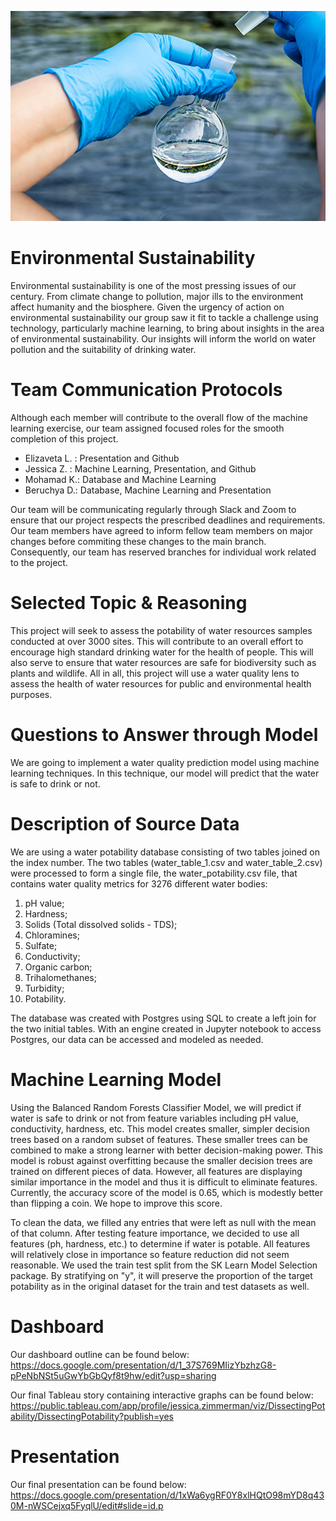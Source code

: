 ![alt text](https://github.com/jessezimm/Environmental_Sustainability/blob/main/Pictures/WaterQuality.jpg)
# Environmental Sustainability
Environmental sustainability is one of the most pressing issues of our century. From climate change to pollution, major ills to the environment affect humanity and the biosphere. Given the urgency of action on environmental sustainability our group saw it fit to tackle a challenge using technology, particularly machine learning, to bring about insights in the  area of environmental sustainability. Our insights will inform the world on water pollution and the suitability of drinking water. 

# Team Communication Protocols
Although each member will contribute to the overall flow of the machine learning exercise, our team assigned focused roles for the smooth completion of this project.

 - Elizaveta L. : Presentation and Github
 - Jessica Z. : Machine Learning, Presentation, and Github
 - Mohamad K.: Database and Machine Learning
 - Beruchya D.: Database, Machine Learning and Presentation

Our team will be communicating regularly through Slack and Zoom to ensure that our project respects the prescribed deadlines and requirements. Our team members have agreed to inform fellow team members on major changes before commiting these changes to the main branch. Consequently, our team has reserved branches for individual work related to the project.

# Selected Topic & Reasoning
This project will seek to assess the potability of water resources samples conducted at over 3000 sites. This will contribute to an overall effort to encourage high standard drinking water for the health of people. This will also serve to ensure that water resources are safe for biodiversity such as plants and wildlife. All in all, this project will use a water quality lens to assess the health of water resources for public and environmental health purposes. 

# Questions to Answer through Model

We are going to implement a water quality prediction model using machine learning techniques. In this technique, our model will predict that the water is safe to drink or not.

# Description of Source Data

We are using a water potability database consisting of two tables joined on the index number. The two tables (water_table_1.csv and water_table_2.csv) were processed to form a single file,  the water_potability.csv file, that contains water quality metrics for 3276 different water bodies:


1. pH value;
2. Hardness;
3. Solids (Total dissolved solids - TDS);
4. Chloramines;
5. Sulfate;
6. Conductivity;
7. Organic carbon;
8. Trihalomethanes;
9. Turbidity;
10. Potability.

The database was created with Postgres using SQL to create a left join for the two initial tables. With an engine created in Jupyter notebook to access Postgres, our data can be accessed and modeled as needed.  

# Machine Learning Model

Using the Balanced Random Forests Classifier Model, we will predict if water is safe to drink or not from feature variables including pH value, conductivity, hardness, etc. This model creates smaller, simpler decision trees based on a random subset of features. These smaller trees can be combined to make a strong learner with better decision-making power. This model is robust against overfitting because the smaller decision trees are trained on different pieces of data. However, all features are displaying similar importance in the model and thus it is difficult to eliminate features. Currently, the accuracy score of the model is 0.65, which is modestly better than flipping a coin. We hope to improve this score. 

To clean the data, we filled any entries that were left as null with the mean of that column. After testing feature importance, we decided to use all features (ph, hardness, etc.) to determine if water is potable. All features will relatively close in importance so feature reduction did not seem reasonable. We used the train test split from the SK Learn Model Selection package. By stratifying on "y", it will preserve the proportion of the target potability as in the original dataset for the train and test datasets as well. 

# Dashboard

Our dashboard outline can be found below:
https://docs.google.com/presentation/d/1_37S769MIizYbzhzG8-pPeNbNSt5uGwYbGbQyf8t9hw/edit?usp=sharing

Our final Tableau story containing interactive graphs can be found below:
https://public.tableau.com/app/profile/jessica.zimmerman/viz/DissectingPotability/DissectingPotability?publish=yes

# Presentation
Our final presentation can be found below:
https://docs.google.com/presentation/d/1xWa6ygRF0Y8xlHQtO98mYD8q430M-nWSCejxq5FyqlU/edit#slide=id.p


